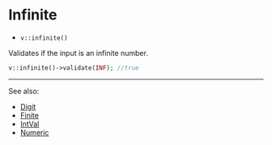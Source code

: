 # Infinite

- `v::infinite()`

Validates if the input is an infinite number.

```php
v::infinite()->validate(INF); //true
```

***
See also:

  * [Digit](Digit.md)
  * [Finite](Finite.md)
  * [IntVal](IntVal.md)
  * [Numeric](Numeric.md)
